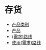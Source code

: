 # 存货

* [产品类别](category.md)
* [产品](product.md)
* [(需求)路线](../MRP/Routes.md)
* [使用(需求)路线](../MRP/using_routes.md)